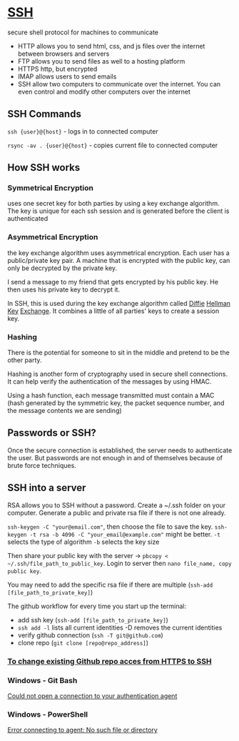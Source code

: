 # [SSH](https://www.youtube.com/watch?v=ORcvSkgdA58&feature=youtu.be)

secure shell protocol for machines to communicate

- HTTP allows you to send html, css, and js files over the internet between browsers and servers
- FTP allows you to send files as well to a hosting platform
- HTTPS http, but encrypted
- IMAP allows users to send emails
- SSH allow two computers to communicate over the internet. You can even control and modify other computers over the internet

## SSH Commands

`ssh {user}@{host}` - logs in to connected computer

`rsync -av . {user}@{host}` - copies current file to connected computer

## How SSH works

### Symmetrical Encryption

uses one secret key for both parties by using a key exchange algorithm. The key is unique for each ssh session and is generated before the client is authenticated

### Asymmetrical Encryption

the key exchange algorithm uses asymmetrical encryption. Each user has a public/private key pair. A machine that is encrypted with the public key, can only be decrypted by the private key.

I send a message to my friend that gets encrypted by his public key. He then uses his private key to decrypt it.

In SSH, this is used during the key exchange algorithm called [Diffie](https://www.youtube.com/watch?v=NmM9HA2MQGI) [Hellman](https://www.youtube.com/watch?v=Yjrfm_oRO0w) [Key](https://www.youtube.com/watch?v=vsXMMT2CqqE&t=) [Exchange](https://www.youtube.com/watch?v=NF1pwjL9-DE). It combines a little of all parties' keys to create a session key.

### Hashing

There is the potential for someone to sit in the middle and pretend to be the other party.

Hashing is another form of cryptography used in secure shell connections. It can help verify the authentication of the messages by using HMAC.

Using a hash function, each message transmitted must contain a MAC (hash generated by the symmetric key, the packet sequence number, and the message contents we are sending)

## Passwords or SSH?

Once the secure connection is established, the server needs to authenticate the user. But passwords are not enough in and of themselves because of brute force techniques.

## SSH into a server

RSA allows you to SSH without a password.
Create a ~/.ssh folder on your computer. Generate a public and private rsa file if there is not one already.

`ssh-keygen -C "your@email.com"`, then choose the file to save the key.
`ssh-keygen -t rsa -b 4096 -C "your_email@example.com"` might be better.
`-t` selects the type of algorithm `-b` selects the key size

Then share your public key with the server -> `pbcopy < ~/.ssh/file_path_to_public_key`. Login to server then `nano file_name, copy public key`.

You may need to add the specific rsa file if there are multiple (`ssh-add [file_path_to_private_key]`)

The github workflow for every time you start up the terminal:
 - add ssh key (`ssh-add [file_path_to_private_key]`)
  - `ssh add -l` lists all current identities -D removes the current identities
 - verify github connection (`ssh -T git@github.com`)
 - clone repo (`git clone [repo@repo_address]`)

### [To change existing Github repo acces from HTTPS to SSH](https://pandammonium.org/how-to-change-a-git-repository-from-https-to-ssh/)

### Windows - Git Bash

[Could not open a connection to your authentication agent](https://stackoverflow.com/a/17848593/16482150)

### Windows - PowerShell

[Error connecting to agent: No such file or directory](https://debugah.com/windows-ssh-add-error-connecting-to-agent-no-such-file-or-directory-solved-12441/)
